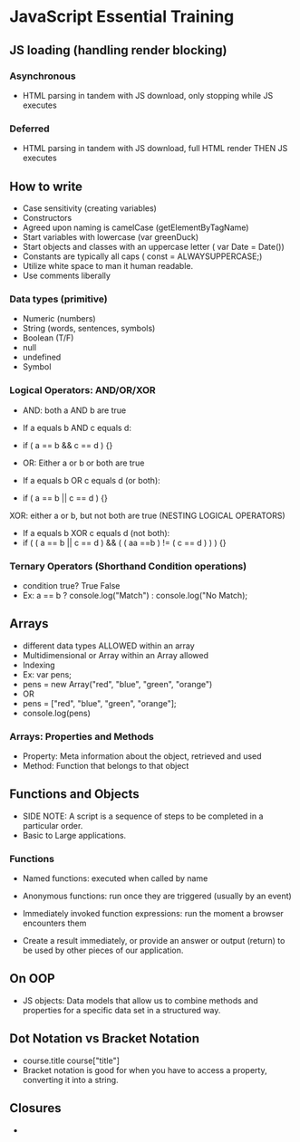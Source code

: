 # JavaScript Essential Training

## JS loading (handling render blocking)

### Asynchronous
- HTML parsing in tandem with JS download, only stopping while JS executes

### Deferred
- HTML parsing in tandem with JS download, full HTML render THEN JS executes

## How to write

- Case sensitivity (creating variables)
- Constructors
- Agreed upon naming is camelCase (getElementByTagName)
- Start variables with lowercase (var greenDuck)
- Start objects and classes with an uppercase letter ( var Date = Date())
- Constants are typically all caps ( const = ALWAYSUPPERCASE;)
- Utilize white space to man it human readable. 
- Use comments liberally

### Data types (primitive)

- Numeric (numbers)
- String (words, sentences, symbols)
- Boolean (T/F)
- null
- undefined
- Symbol

### Logical Operators: AND/OR/XOR

- AND: both a AND b are true
- If a equals b AND c equals d:
- if ( a == b && c == d ) {}


- OR: Either a or b or both are true
- If a equals b OR c equals d (or both):
- if ( a == b || c == d ) {}

XOR: either a or b, but not both are true (NESTING LOGICAL OPERATORS)
- If a equals b XOR c equals d (not both):
- if ( ( a == b || c == d )  && ( ( aa ==b ) != ( c == d ) ) ) {}

### Ternary Operators (Shorthand Condition operations)
- condition true?           True                   False
- Ex: a == b ? console.log("Match") : console.log("No Match);

## Arrays
- different data types ALLOWED within an array
- Multidimensional or Array within an Array allowed
- Indexing
- Ex: var pens;
- pens = new Array("red", "blue", "green", "orange")
- OR
- pens = ["red", "blue", "green", "orange"];
- console.log(pens)

### Arrays: Properties and Methods

- Property: Meta information about the object, retrieved and used
- Method: Function that belongs to that object


## Functions and Objects

- SIDE NOTE: A script is a sequence of steps to be completed in a particular order. 
- Basic to Large applications. 

### Functions 

- Named functions: executed when called by name
- Anonymous functions: run once they are triggered (usually by an event)
- Immediately invoked function expressions: run the moment a browser encounters them


- Create a result immediately, or provide an answer or output (return) to be used by other pieces of our application.

## On OOP

- JS objects: Data models that allow us to combine methods and properties for a specific data set in a structured way.


## Dot Notation vs Bracket Notation

- course.title      course["title"]
- Bracket notation is good for when you have to access a property, converting it into a string. 

## Closures

- 


